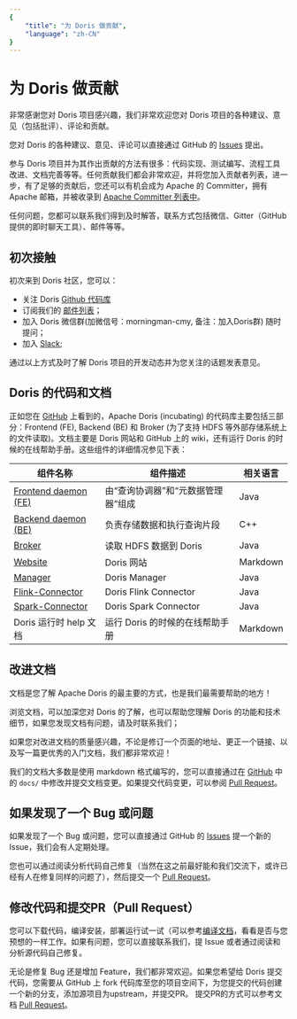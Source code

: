 ```yaml
---
{
    "title": "为 Doris 做贡献",
    "language": "zh-CN"
}
---
```


<!-- 
Licensed to the Apache Software Foundation (ASF) under one
or more contributor license agreements.  See the NOTICE file
distributed with this work for additional information
regarding copyright ownership.  The ASF licenses this file
to you under the Apache License, Version 2.0 (the
"License"); you may not use this file except in compliance
with the License.  You may obtain a copy of the License at

  http://www.apache.org/licenses/LICENSE-2.0

Unless required by applicable law or agreed to in writing,
software distributed under the License is distributed on an
"AS IS" BASIS, WITHOUT WARRANTIES OR CONDITIONS OF ANY
KIND, either express or implied.  See the License for the
specific language governing permissions and limitations
under the License.
-->

# 为 Doris 做贡献

非常感谢您对 Doris 项目感兴趣，我们非常欢迎您对 Doris 项目的各种建议、意见（包括批评）、评论和贡献。

您对 Doris 的各种建议、意见、评论可以直接通过 GitHub 的 [Issues](https://github.com/apache/doris/issues/new/choose) 提出。

参与 Doris 项目并为其作出贡献的方法有很多：代码实现、测试编写、流程工具改进、文档完善等等。任何贡献我们都会非常欢迎，并将您加入贡献者列表，进一步，有了足够的贡献后，您还可以有机会成为 Apache 的 Committer，拥有 Apache 邮箱，并被收录到 [Apache Committer 列表中](http://people.apache.org/committer-index.html)。

任何问题，您都可以联系我们得到及时解答，联系方式包括微信、Gitter（GitHub提供的即时聊天工具）、邮件等等。

## 初次接触

初次来到 Doris 社区，您可以：

* 关注 Doris [Github 代码库](https://github.com/apache/doris)
* 订阅我们的 [邮件列表](../subscribe-mail-list.md)； 
* 加入 Doris 微信群(加微信号：morningman-cmy, 备注：加入Doris群) 随时提问；
* 加入 [Slack](https://join.slack.com/t/apachedoriscommunity/shared_invite/zt-11jb8gesh-7IukzSrdea6mqoG0HB4gZg);

通过以上方式及时了解 Doris 项目的开发动态并为您关注的话题发表意见。

## Doris 的代码和文档

正如您在 [GitHub](https://github.com/apache/doris) 上看到的，Apache Doris (incubating) 的代码库主要包括三部分：Frontend (FE), Backend (BE) 和 Broker (为了支持 HDFS 等外部存储系统上的文件读取)。文档主要是 Doris 网站和 GitHub 上的 wiki，还有运行 Doris 的时候的在线帮助手册。这些组件的详细情况参见下表：

| 组件名称 | 组件描述 | 相关语言 |
|--------|----------------------------|----------|
| [Frontend daemon (FE)](https://github.com/apache/doris)| 由“查询协调器”和“元数据管理器”组成 | Java|
| [Backend daemon (BE)](https://github.com/apache/doris) | 负责存储数据和执行查询片段 | C++|
| [Broker](https://github.com/apache/doris) | 读取 HDFS 数据到 Doris | Java |
| [Website](https://github.com/apache/doris-website) | Doris 网站 | Markdown |
| [Manager](https://github.com/apache/doris-manager) | Doris Manager | Java |
| [Flink-Connector](https://github.com/apache/doris-flink-connector) | Doris Flink Connector | Java |
| [Spark-Connector](https://github.com/apache/doris-spark-connector) | Doris Spark Connector | Java |
| Doris 运行时 help 文档 | 运行 Doris 的时候的在线帮助手册 | Markdown |

## 改进文档

文档是您了解 Apache Doris 的最主要的方式，也是我们最需要帮助的地方！

浏览文档，可以加深您对 Doris 的了解，也可以帮助您理解 Doris 的功能和技术细节，如果您发现文档有问题，请及时联系我们；

如果您对改进文档的质量感兴趣，不论是修订一个页面的地址、更正一个链接、以及写一篇更优秀的入门文档，我们都非常欢迎！

我们的文档大多数是使用 markdown 格式编写的，您可以直接通过在 [GitHub](https://github.com/apache/doris) 中的 `docs/` 中修改并提交文档变更。如果提交代码变更，可以参阅 [Pull Request](./pull-request.md)。

## 如果发现了一个 Bug 或问题

如果发现了一个 Bug 或问题，您可以直接通过 GitHub 的 [Issues](https://github.com/apache/doris/issues/new/choose) 提一个新的 Issue，我们会有人定期处理。

您也可以通过阅读分析代码自己修复（当然在这之前最好能和我们交流下，或许已经有人在修复同样的问题了），然后提交一个 [Pull Request](./pull-request.md)。

## 修改代码和提交PR（Pull Request）

您可以下载代码，编译安装，部署运行试一试（可以参考[编译文档](/docs/install/source-install/compilation.md)，看看是否与您预想的一样工作。如果有问题，您可以直接联系我们，提 Issue 或者通过阅读和分析源代码自己修复。

无论是修复 Bug 还是增加 Feature，我们都非常欢迎。如果您希望给 Doris 提交代码，您需要从 GitHub 上 fork 代码库至您的项目空间下，为您提交的代码创建一个新的分支，添加源项目为upstream，并提交PR。
提交PR的方式可以参考文档 [Pull Request](./pull-request.md)。

